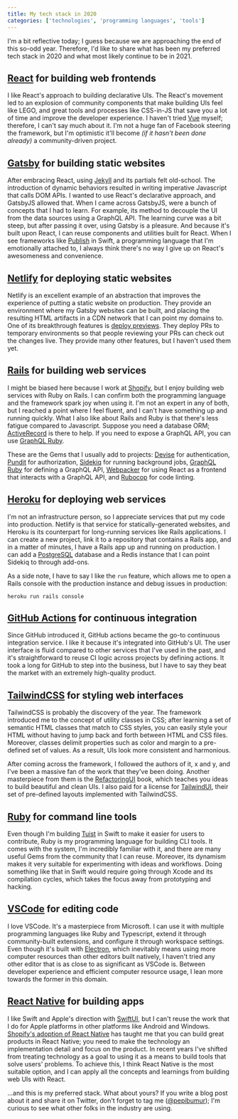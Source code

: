 ```yaml
---
title: My tech stack in 2020
categories: ['technologies', 'programming languages', 'tools']
---
```


I'm a bit reflective today;
I guess because we are approaching the end of this so-odd year.
Therefore,
I'd like to share what has been my preferred tech stack in 2020 and what most likely continue to be in 2021.

## [React](https://reactjs.org) for building web frontends

I like React's approach to building declarative UIs.
The React's movement led to an explosion of community components that make building UIs feel like LEGO,
and great tools and processes like CSS-in-JS that save you a lot of time and improve the developer experience.
I haven't tried [Vue](https://vuejs.org) myself;
therefore,
I can't say much about it.
I'm not a huge fan of Facebook steering the framework,
but I'm optimistic it'll become _(if it hasn't been done already)_ a community-driven project.

## [Gatsby](https://www.gatsbyjs.com) for building static websites

After embracing React,
using [Jekyll](https://jekyllrb.com) and its partials felt old-school.
The introduction of dynamic behaviors resulted in writing imperative Javascript that calls DOM APIs.
I wanted to use React's declarative approach,
and GatsbyJS allowed that.
When I came across GatsbyJS,
were a bunch of concepts that I had to learn.
For example, its method to decouple the UI from the data sources using a GraphQL API.
The learning curve was a bit steep,
but after passing it over,
using Gatsby is a pleasure.
And because it's built upon React,
I can reuse components and utilities built for React.
When I see frameworks like [Publish](https://github.com/JohnSundell/Publish) in Swift,
a programming language that I'm emotionally attached to,
I always think there's no way I give up on React's awesomeness and convenience.

## [Netlify](https://netlify.com) for deploying static websites

Netlify is an excellent example of an abstraction that improves the experience of putting a static website on production.
They provide an environment where my Gatsby websites can be built,
and placing the resulting HTML artifacts in a CDN network that I can point my domains to.
One of its breakthrough features is [deploy previews](https://www.netlify.com/tags/deploy-previews/).
They deploy PRs to temporary environments so that people reviewing your PRs can check out the changes live.
They provide many other features,
but I haven't used them yet.

## [Rails](https://rubyonrails.org) for building web services

I might be biased here because I work at [Shopify](https://shopify.com),
but I enjoy building web services with Ruby on Rails.
I can confirm both the programming language and the framework spark joy when using it.
I'm not an expert in any of both,
but I reached a point where I feel fluent,
and I can't have something up and running quickly.
What I also like about Rails and Ruby is that there's less fatigue compared to Javascript.
Suppose you need a database ORM;
[ActiveRecord](https://guides.rubyonrails.org/active_record_basics.html) is there to help.
If you need to expose a GraphQL API, you can use [GraphQL Ruby](https://graphql-ruby.org).

These are the Gems that I usually add to projects:
[Devise](https://github.com/heartcombo/devise) for authentication,
[Pundit](https://github.com/varvet/pundit) for authorization,
[Sidekiq](https://sidekiq.org) for running background jobs,
[GraphQL Ruby](https://graphql-ruby.org) for defining a GraphQL API,
[Webpacker](https://github.com/rails/webpacker) for using React as a frontend that interacts with a GraphQL API,
and [Rubocop](https://github.com/rubocop-hq/rubocop) for code linting.

## [Heroku](https://heroku.com) for deploying web services

I'm not an infrastructure person, so I appreciate services that put my code into production.
Netlify is that service for statically-generated websites,
and Heroku is its counterpart for long-running services like Rails applications.
I can create a new project,
link it to a repository that contains a Rails app,
and in a matter of minutes,
I have a Rails app up and running on production.
I can add a [PostgreSQL](https://postgresql.org) database and a Redis instance that I can point Sidekiq to through add-ons.

As a side note,
I have to say I like the `run` feature,
which allows me to open a Rails console with the production instance and debug issues in production:

```
heroku run rails console
```

## [GitHub Actions](https://github.com/features/actions) for continuous integration

Since GitHub introduced it,
GitHub actions became the go-to continuous integration service.
I like it because it's integrated into GitHub's UI.
The user interface is fluid compared to other services that I've used in the past,
and it's straightforward to reuse CI logic across projects by defining actions.
It took a long for GitHub to step into the business,
but I have to say they beat the market with an extremely high-quality product.

## [TailwindCSS](https://tailwindcss.com) for styling web interfaces

TailwindCSS is probably the discovery of the year.
The framework introduced me to the concept of utility classes in CSS;
after learning a set of semantic HTML classes that match to CSS styles,
you can easily style your HTML without having to jump back and forth between HTML and CSS files.
Moreover, classes delimit properties such as color and margin to a pre-defined set of values.
As a result, UIs look more consistent and harmonious.

After coming across the framework,
I followed the authors of it,
x and y,
and I've been a massive fan of the work that they've been doing.
Another masterpiece from them is the [RefactoringUI](http://tailwindcss.com) book,
which teaches you ideas to build beautiful and clean UIs.
I also paid for a license for [TailwindUI](https://tailwindui.com/components),
their set of pre-defined layouts implemented with TailwindCSS.

## [Ruby](https://www.ruby-lang.org/en/) for command line tools

Even though I'm building [Tuist](https://tuist.io) in Swift to make it easier for users to contribute,
Ruby is my programming language for building CLI tools.
It comes with the system,
I'm incredibly familiar with it,
and there are many useful Gems from the community that I can reuse.
Moreover,
its dynamism makes it very suitable for experimenting with ideas and workflows.
Doing something like that in Swift would require going through Xcode and its compilation cycles,
which takes the focus away from prototyping and hacking.

## [VSCode](https://code.visualstudio.com) for editing code

I love VSCode. It's a masterpiece from Microsoft. I can use it with multiple programming languages like Ruby and Typescript, extend it through community-built extensions, and configure it through workspace settings. Even though it's built with [Electron](https://electronjs.org), which inevitably means using more computer resources than other editors built natively, I haven't tried any other editor that is as close to as significant as VSCode is. Between developer experience and efficient computer resource usage, I lean more towards the former in this domain.

## [React Native](https://reactnative.dev) for building apps

I like Swift and Apple's direction with [SwiftUI](https://developer.apple.com/xcode/swiftui/),
but I can't reuse the work that I do for Apple platforms in other platforms like Android and Windows.
[Shopify's adoption of React Native](https://shopify.engineering/react-native-future-mobile-shopify) has taught me that you can build great products in React Native;
you need to make the technology an implementation detail and focus on the product.
In recent years I've shifted from treating technology as a goal to using it as a means to build tools that solve users' problems.
To achieve this,
I think React Native is the most suitable option,
and I can apply all the concepts and learnings from building web UIs with React.

...and this is my preferred stack.
What about yours?
If you write a blog post about it and share it on Twitter,
don't forget to tag me ([@pepibumur](https://twitter.com/pepicrft));
I'm curious to see what other folks in the industry are using.
